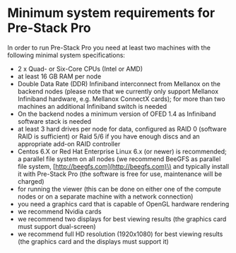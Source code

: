 # Minimum system requirements for Pre-Stack Pro

In order to run Pre-Stack Pro you need at least two machines with the following minimal system specifications:

* 2 x Quad- or Six-Core CPUs \(Intel or AMD\) 
* at least 16 GB RAM per node 
* Double Data Rate \(DDR\) Infiniband interconnect from Mellanox on the backend nodes \(please note that we currently only support Mellanox Infiniband hardware, e.g. Mellanox ConnectX cards\); for more than two machines an additional Infiniband switch is needed 
* On the backend nodes a minimum version of OFED 1.4 as Infiniband software stack is needed 
* at least 3 hard drives per node for data, configured as RAID 0 \(software RAID is sufficient\) or Raid 5/6 if you have enough discs and an appropriate add-on RAID controller 
* Centos 6.X or Red Hat Enterprise Linux 6.x \(or newer\) is recommended; a parallel file system on all nodes \(we recommend BeeGFS as parallel file system, [http://beegfs.com](http://beegfs.com)\) and typically install it with Pre-Stack Pro \(the software is free for use, maintenance will be charged\) 
* for running the viewer \(this can be done on either one of the compute nodes or on a separate machine with a network connection\) 
* you need a graphics card that is capable of OpenGL hardware rendering 
* we recommend Nvidia cards
* we recommend two displays for best viewing results \(the graphics card must support dual-screen\) 
* we recommend full HD resolution \(1920x1080\) for best viewing results \(the graphics card and the displays must support it\) 

